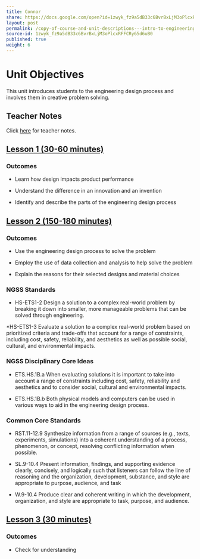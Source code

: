```yaml
---
title: Connor
share: https://docs.google.com/open?id=1zwyk_fz9a5dB33c6BvrBxLjM3oPlcxRFFCRy65d6uB0
layout: post
permalink: /copy-of-course-and-unit-descriptions---intro-to-engineering-de-only-copy/
source-id: 1zwyk_fz9a5dB33c6BvrBxLjM3oPlcxRFFCRy65d6uB0
published: true
weight: 6
---
```


# Unit Objectives
This unit introduces students to the engineering design process and involves them in creative problem solving.

## Teacher Notes
Click <a href="https://docs.google.com/document/d/1M1tIBcjwsaXn7P2Hqja_UWaK8lCEdabBjadssJKbaQs/edit?usp=sharing" target="_blank">here</a> for teacher notes.

## <a href="http://intro-to-engineering-design.lsupathways.org/connor/1_lesson_1/" target="_blank">Lesson 1 (30-60 minutes)</a>

### Outcomes 
* Learn how design impacts product performance

* Understand the difference in an innovation and an invention

* Identify and describe the parts of the engineering design process

## <a href="http://intro-to-engineering-design.lsupathways.org/connor/2_lesson_2/2018-08-13-unit-1---lesson-2/" target="_blank">Lesson 2 (150-180 minutes)</a>

### Outcomes 
* Use the engineering design process to solve the problem

* Employ the use of data collection and analysis to help solve the problem

* Explain the reasons for their selected designs and material choices

### NGSS Standards
* HS-ETS1-2  Design a solution to a complex real-world problem by breaking it down into smaller, more manageable problems that can be solved through engineering.

*HS-ETS1-3  Evaluate a solution to a complex real-world problem based on prioritized criteria and trade-offs that account for a range of constraints, including cost, safety, reliability, and aesthetics as well as possible social, cultural, and environmental impacts.
 
### NGSS Disciplinary Core Ideas
* ETS.HS.1B.a  When evaluating solutions it is important to take into account a range of constraints including cost, safety, reliability and aesthetics and to consider social, cultural and environmental impacts.  

* ETS.HS.1B.b  Both physical models and computers can be used in various ways to aid in the engineering design process. 
 
### Common Core Standards
* RST.11-12.9  Synthesize information from a range of sources (e.g., texts, experiments, simulations) into a coherent understanding of a process, phenomenon, or concept, resolving conflicting information when possible. 

* SL.9-10.4  Present information, findings, and supporting evidence clearly, concisely, and logically such that listeners can follow the line of reasoning and the organization, development, substance, and style are appropriate to purpose, audience, and task

* W.9-10.4  Produce clear and coherent writing in which the development, organization, and style are appropriate to task, purpose, and audience. 


## <a href="http://intro-to-engineering-design.lsupathways.org/connor/3_lesson_3/" target="_blank">Lesson 3 (30 minutes)</a>


### Outcomes
* Check for understanding



